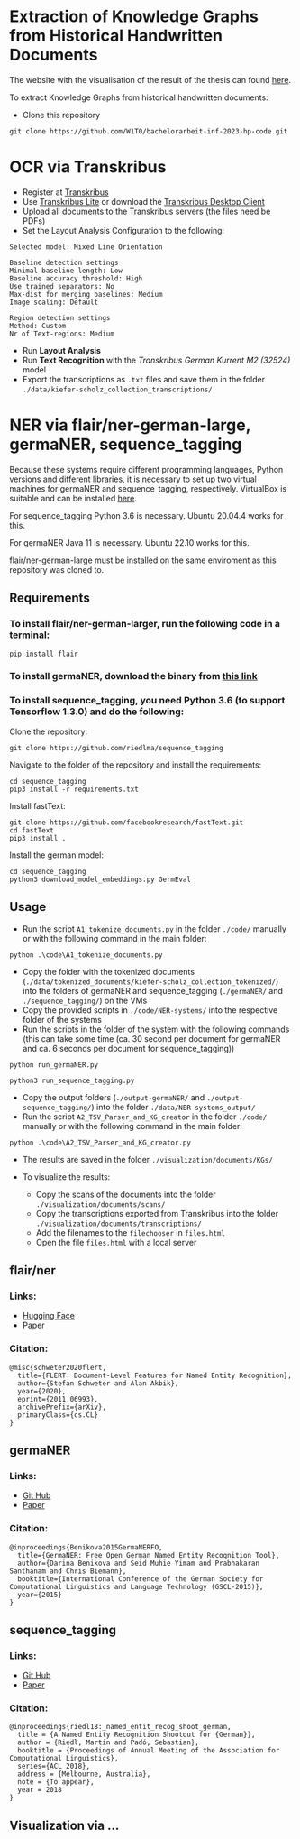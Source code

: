 # Extraction of Knowledge Graphs from Historical Handwritten Documents

The website with the visualisation of the result of the thesis can found [here](http://w1t0.github.io/ba-inf-2023-hp-kiefer-scholz-website).

To extract Knowledge Graphs from historical handwritten documents:

- Clone this repository

```
git clone https://github.com/W1T0/bachelorarbeit-inf-2023-hp-code.git
```

# OCR via Transkribus

- Register at [Transkribus](https://readcoop.eu/de/transkribus/)
- Use [Transkribus Lite](https://app.transkribus.eu/) or download the [Transkribus Desktop Client](https://readcoop.eu/transkribus/download/)
- Upload all documents to the Transkribus servers (the files need be PDFs)
- Set the Layout Analysis Configuration to the following:

```
Selected model: Mixed Line Orientation

Baseline detection settings
Minimal baseline length: Low
Baseline accuracy threshold: High
Use trained separators: No
Max-dist for merging baselines: Medium
Image scaling: Default

Region detection settings
Method: Custom
Nr of Text-regions: Medium
```

- Run **Layout Analysis**
- Run **Text Recognition** with the _Transkribus German Kurrent M2 (32524)_ model
- Export the transcriptions as `.txt` files and save them in the folder `./data/kiefer-scholz_collection_transcriptions/`

# NER via flair/ner-german-large, germaNER, sequence_tagging

Because these systems require different programming languages, Python versions and different libraries, it is necessary to set up two virtual machines for germaNER and sequence_tagging, respectively. VirtualBox is suitable and can be installed [here](https://www.virtualbox.org/).

For sequence_tagging Python 3.6 is necessary. Ubuntu 20.04.4 works for this.

For germaNER Java 11 is necessary. Ubuntu 22.10 works for this.

flair/ner-german-large must be installed on the same enviroment as this repository was cloned to.

## Requirements

### To install flair/ner-german-larger, run the following code in a terminal:

```
pip install flair
```

### To install germaNER, download the binary from [this link](https://github.com/tudarmstadt-lt/GermaNER/releases/download/germaNER0.9.1/GermaNER-09-09-2015.jar)

### To install sequence_tagging, you need Python 3.6 (to support Tensorflow 1.3.0) and do the following:

Clone the repository:

```
git clone https://github.com/riedlma/sequence_tagging
```

Navigate to the folder of the repository and install the requirements:

```
cd sequence_tagging
pip3 install -r requirements.txt
```

Install fastText:

```
git clone https://github.com/facebookresearch/fastText.git
cd fastText
pip3 install .
```

Install the german model:

```
cd sequence_tagging
python3 download_model_embeddings.py GermEval
```

## Usage

- Run the script `A1_tokenize_documents.py` in the folder `./code/` manually or with the following command in the main folder:

```
python .\code\A1_tokenize_documents.py
```

- Copy the folder with the tokenized documents (`./data/tokenized_documents/kiefer-scholz_collection_tokenized/`) into the folders of germaNER and sequence_tagging (`./germaNER/` and `./sequence_tagging/`) on the VMs
- Copy the provided scripts in `./code/NER-systems/` into the respective folder of the systems
- Run the scripts in the folder of the system with the following commands (this can take some time (ca. 30 second per document for germaNER and ca. 6 seconds per document for sequence_tagging))

```
python run_germaNER.py
```

```
python3 run_sequence_tagging.py
```

- Copy the output folders (`./output-germaNER/` and `./output-sequence_tagging/`) into the folder `./data/NER-systems_output/`
- Run the script `A2_TSV_Parser_and_KG_creator` in the folder `./code/` manually or with the following command in the main folder:

```
python .\code\A2_TSV_Parser_and_KG_creator.py
```

- The results are saved in the folder `./visualization/documents/KGs/`

- To visualize the results:
  - Copy the scans of the documents into the folder `./visualization/documents/scans/`
  - Copy the transcriptions exported from Transkribus into the folder `./visualization/documents/transcriptions/`
  - Add the filenames to the `filechooser` in `files.html`
  - Open the file `files.html` with a local server

## flair/ner

### Links:

- [Hugging Face](https://huggingface.co/flair/ner-german-large)
- [Paper](https://arxiv.org/pdf/2011.06993v1.pdf)

### Citation:

```
@misc{schweter2020flert,
  title={FLERT: Document-Level Features for Named Entity Recognition},
  author={Stefan Schweter and Alan Akbik},
  year={2020},
  eprint={2011.06993},
  archivePrefix={arXiv},
  primaryClass={cs.CL}
}
```

## germaNER

### Links:

- [Git Hub](https://github.com/tudarmstadt-lt/GermaNER)
- [Paper](https://www.inf.uni-hamburg.de/en/inst/ab/lt/publications/2015-benikovaetal-gscl2015-germa.pdf)

### Citation:

```
@inproceedings{Benikova2015GermaNERFO,
  title={GermaNER: Free Open German Named Entity Recognition Tool},
  author={Darina Benikova and Seid Muhie Yimam and Prabhakaran Santhanam and Chris Biemann},
  booktitle={International Conference of the German Society for Computational Linguistics and Language Technology (GSCL-2015)},
  year={2015}
}
```

## sequence_tagging

### Links:

- [Git Hub](https://github.com/riedlma/sequence_tagging)
- [Paper](https://aclanthology.org/P18-2020/)

### Citation:

```
@inproceedings{riedl18:_named_entit_recog_shoot_german,
  title = {A Named Entity Recognition Shootout for {German}},
  author = {Riedl, Martin and Padó, Sebastian},
  booktitle = {Proceedings of Annual Meeting of the Association for Computational Linguistics},
  series={ACL 2018},
  address = {Melbourne, Australia},
  note = {To appear},
  year = 2018
}

```

## Visualization via ...
